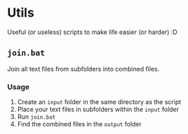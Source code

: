 # Utils

Useful (or useless) scripts to make life easier (or harder) :D

## `join.bat`

Join all text files from subfolders into combined files.

### Usage

1. Create an `input` folder in the same directory as the script
2. Place your text files in subfolders within the `input` folder
3. Run `join.bat`
4. Find the combined files in the `output` folder
